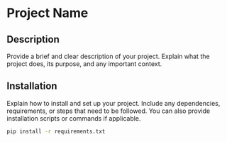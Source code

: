 # Project Name

## Description
Provide a brief and clear description of your project. Explain what the project does, its purpose, and any important context.


## Installation
Explain how to install and set up your project. Include any dependencies, requirements, or steps that need to be followed. You can also provide installation scripts or commands if applicable.

```bash
pip install -r requirements.txt
